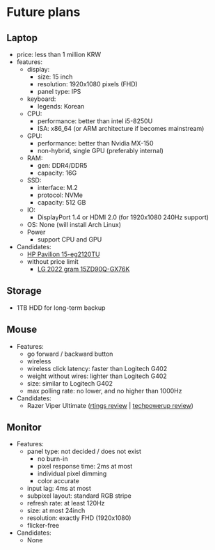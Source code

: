 # Future plans

## Laptop

- price: less than 1 million KRW
- features:
  - display:
    - size: 15 inch
    - resolution: 1920x1080 pixels (FHD)
    - panel type: IPS
  - keyboard:
    - legends: Korean
  - CPU:
    - performance: better than intel i5-8250U
    - ISA: x86_64 (or ARM architecture if becomes mainstream)
  - GPU:
    - performance: better than Nvidia MX-150
    - non-hybrid, single GPU (preferably internal)
  - RAM:
    - gen: DDR4/DDR5
    - capacity: 16G
  - SSD:
    - interface: M.2
    - protocol: NVMe
    - capacity: 512 GB
  - IO:
    - DisplayPort 1.4 or HDMI 2.0 (for 1920x1080 240Hz support)
  - OS: None (will install Arch Linux)
  - Power
    - support CPU and GPU
- Candidates:
  - [HP Pavilion 15-eg2120TU](https://prod.danawa.com/info/?pcode=17427434)
  - without price limit
    - [LG 2022 gram 15ZD90Q-GX76K](https://prod.danawa.com/info/?pcode=16781837)

## Storage

- 1TB HDD for long-term backup

## Mouse

- Features:
  - go forward / backward button
  - wireless
  - wireless click latency: faster than Logitech G402
  - weight without wires: lighter than Logitech G402
  - size: similar to Logitech G402
  - max polling rate: no lower, and no higher than 1000Hz
- Candidates:
  - Razer Viper Ultimate ([rtings review](https://www.rtings.com/mouse/reviews/razer/viper-ultimate) | [techpowerup review](https://www.techpowerup.com/review/razer-viper-ultimate/))

## Monitor

- Features:
  - panel type: not decided / does not exist
    - no burn-in
    - pixel response time: 2ms at most
    - individual pixel dimming
    - color accurate
  - input lag: 4ms at most
  - subpixel layout: standard RGB stripe
  - refresh rate: at least 120Hz
  - size: at most 24inch
  - resolution: exactly FHD (1920x1080)
  - flicker-free
- Candidates:
  - None
